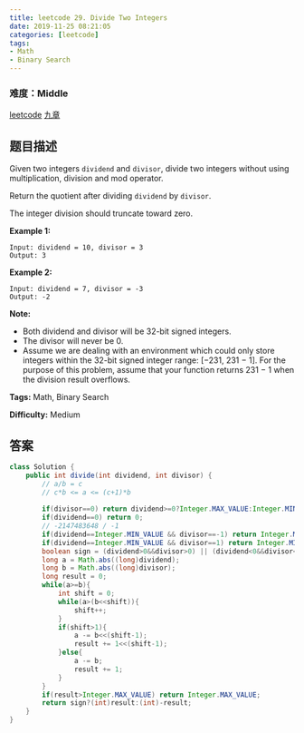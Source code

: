 ```yaml
---
title: leetcode 29. Divide Two Integers
date: 2019-11-25 08:21:05
categories: [leetcode]
tags:
- Math
- Binary Search
---
```

### 难度：Middle

<a href="https://leetcode.com/problems/divide-two-integers/">leetcode</a>
<a href="https://www.jiuzhang.com/solution/divide-two-integers/">九章</a>
## 题目描述
Given two integers `dividend` and `divisor`, divide two integers without using
multiplication, division and mod operator.

Return the quotient after dividing `dividend` by `divisor`.

The integer division should truncate toward zero.

**Example 1:**
        
    Input: dividend = 10, divisor = 3
    Output: 3

**Example 2:**
        
    Input: dividend = 7, divisor = -3
    Output: -2

**Note:**

  * Both dividend and divisor will be 32-bit signed integers.
  * The divisor will never be 0.
  * Assume we are dealing with an environment which could only store integers within the 32-bit signed integer range: [−231,  231 − 1]. For the purpose of this problem, assume that your function returns 231 − 1 when the division result overflows.


**Tags:** Math, Binary Search

**Difficulty:** Medium
## 答案
<!--more-->
```java
class Solution {
    public int divide(int dividend, int divisor) {
        // a/b = c
        // c*b <= a <= (c+1)*b
        
        if(divisor==0) return dividend>=0?Integer.MAX_VALUE:Integer.MIN_VALUE;
        if(dividend==0) return 0;
        // -2147483648 / -1 
        if(dividend==Integer.MIN_VALUE && divisor==-1) return Integer.MAX_VALUE;
        if(dividend==Integer.MIN_VALUE && divisor==1) return Integer.MIN_VALUE;
        boolean sign = (dividend>0&&divisor>0) || (dividend<0&&divisor<0);
        long a = Math.abs((long)dividend);
        long b = Math.abs((long)divisor);
        long result = 0;
        while(a>=b){
            int shift = 0;
            while(a>(b<<shift)){
                shift++;
            }
            if(shift>1){
                a -= b<<(shift-1);
                result += 1<<(shift-1);
            }else{
                a -= b;
                result += 1;
            }
        }
        if(result>Integer.MAX_VALUE) return Integer.MAX_VALUE;
        return sign?(int)result:(int)-result;
    }
}
```